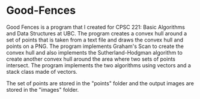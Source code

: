 # Good-Fences

Good Fences is a program that I created for CPSC 221: Basic Algorithms and Data Structures at UBC. The program creates a convex hull around a set of points that is taken from a text file and draws the convex hull and points on a PNG. The program implements Graham's Scan  to create the convex hull and also implements the Sutherland-Hodgman algorithm to create another convex hull around the area where two sets of points intersect. The program implements the two algorithms using vectors and a stack class made of vectors.

The set of points are stored in the "points" folder and the output images are stored in the "images" folder.
